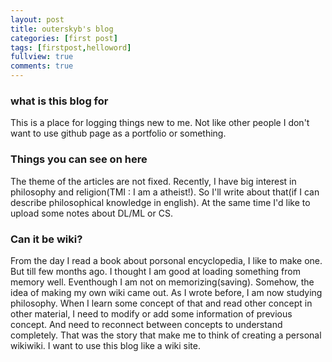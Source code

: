 ```yaml
---
layout: post
title: outerskyb's blog
categories: [first post]
tags: [firstpost,helloword]
fullview: true
comments: true
---
```


### what is this blog for

This is a place for logging things new to me. Not like other people I don't want to use github page as a portfolio or something.  

### Things you can see on here

The theme of the articles are not fixed. Recently, I have big interest in philosophy and religion(TMI : I am a atheist!). So I'll write about that(if I can describe philosophical knowledge in english). At the same time I'd like to upload some notes about DL/ML or CS.

### Can it be wiki?

From the day I read a book about porsonal encyclopedia, I like to make one. But till few months ago. I thought I am good at loading something from memory well. Eventhough I am not on memorizing(saving). Somehow, the idea of making my own wiki came out. As I wrote before, I am now studying philosophy. When I learn some concept of that and read other concept in other material, I need to modify or add some information of previous concept. And need to reconnect between concepts to understand completely. That was the story that make me to think of creating a personal wikiwiki. I want to use this blog like a wiki site.
